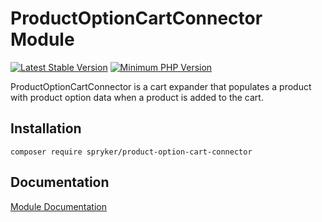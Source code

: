 # ProductOptionCartConnector Module
[![Latest Stable Version](https://poser.pugx.org/spryker/product-option-cart-connector/v/stable.svg)](https://packagist.org/packages/spryker/product-option-cart-connector)
[![Minimum PHP Version](https://img.shields.io/badge/php-%3E%3D%207.4-8892BF.svg)](https://php.net/)

ProductOptionCartConnector is a cart expander that populates a product with product option data when a product is added to the cart.

## Installation

```
composer require spryker/product-option-cart-connector
```

## Documentation

[Module Documentation](https://academy.spryker.com/developing_with_spryker/module_guide/products/product/product_options.html)
